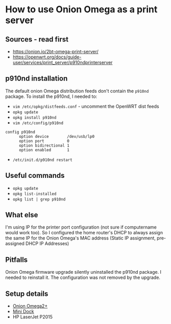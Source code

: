 # How to use Onion Omega as a print server

## Sources - read first
 * https://onion.io/2bt-omega-print-server/
 * https://openwrt.org/docs/guide-user/services/print_server/p910ndprinterserver

## p910nd installation
The default onion Omega distribution feeds don't contain the ``p910nd`` package. To install the p910nd, I needed to:
 * ``vim /etc/opkg/distfeeds.conf`` - uncomment the OpenWRT dist feeds
 * ``opkg update``
 * ``opkg install p910nd``
 * ``vim /etc/config/p910nd``
  ````
  config p910nd
        option device        /dev/usb/lp0
        option port          0
        option bidirectional 1
        option enabled       1
  ````
  * ``/etc/init.d/p910nd restart``
## Useful commands
 * ``opkg update``
 * ``opkg list-installed``
 * ``opkg list | grep p910nd``

## What else
I'm using IP for the printer port configuration (not sure if computername would work too). So I configured the home router's DHCP to always assign the same IP for the Onion Omega's MAC address (Static IP assignment, pre-assigned DHCP IP Addresses)

## Pitfalls
Onion Omega firmware upgrade silently uninstalled the p910nd package. I needed to reinstall it. The configuration was not removed by the upgrade.

## Setup details
* [Onion Omega2+](https://onion.io/omega2/)
* [Mini Dock](https://onion.io/store/mini-dock/)
* HP LaserJet P2015

